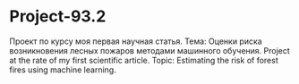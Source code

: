# Project-93.2
Проект по курсу моя первая научная статья. Тема: Оценки риска возникновения лесных пожаров методами машинного обучения.
Project at the rate of my first scientific article. Topic: Estimating the risk of forest fires using machine learning.
